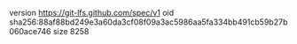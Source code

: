 version https://git-lfs.github.com/spec/v1
oid sha256:88af88bd249e3a60da3cf08f09a3ac5986aa5fa334bb491cb59b27b060ace746
size 8258
